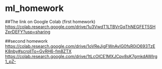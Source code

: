 # ml_homework
##The link on Google Colab (first homework)
https://colab.research.google.com/drive/1u3VwdT1LTBVrGqThNEGFET5SHZprDEFY?usp=sharing

##second homework
https://colab.research.google.com/drive/1oVReJigFWnAvlG0fsR0jO693TzEK8nby#scrollTo=GvRH6-fm8ZTX
https://colab.research.google.com/drive/1tLcOlCE1MXJCpv8sK7gmkdAWIrg1_pZ-
